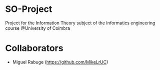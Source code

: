 # SO-Project
Project for the Information Theory subject of the Informatics engineering course @University of Coimbra
# Collaborators
  - Miguel Rabuge (https://github.com/MikeLrUC)
